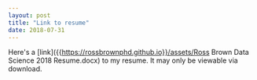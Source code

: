 ```yaml
---
layout: post
title: "Link to resume"
date: 2018-07-31
---
```


Here's a 
[link]({{https://rossbrownphd.github.io}}/assets/Ross Brown Data Science 2018 Resume.docx)
to my resume. It may only be viewable via download.
